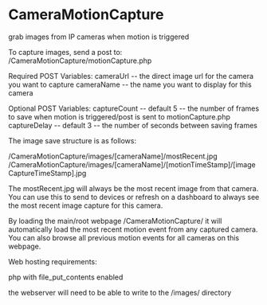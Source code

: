 # CameraMotionCapture
grab images from IP cameras when motion is triggered


To capture images, send a post to:
/CameraMotionCapture/motionCapture.php

Required POST Variables:
cameraUrl  --  the direct image url for the camera you want to capture
cameraName --  the name you want to display for this camera

Optional POST Variables:
captureCount  --  default 5 --  the number of frames to save when motion is triggered/post is sent to motionCapture.php
captureDelay  --  default 3 --  the number of seconds between saving frames



The image save structure is as follows:

/CameraMotionCapture/images/[cameraName]/mostRecent.jpg
/CameraMotionCapture/images/[cameraName]/[motionTimeStamp]/[imageCaptureTimeStamp].jpg

The mostRecent.jpg will always be the most recent image from that camera.  You can use this to send to devices or refresh on a dashboard to always see the most recent image capture for this camera.

By loading the main/root webpage /CameraMotionCapture/  it will automatically load the most recent motion event from any captured camera.  You can also browse all previous motion events for all cameras on this webpage.


Web hosting requirements:

php with file_put_contents enabled

the webserver will need to be able to write to the /images/ directory

